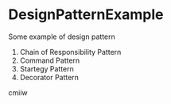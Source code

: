 # DesignPatternExample
Some example of design pattern

1. Chain of Responsibility Pattern
2. Command Pattern
3. Startegy Pattern
4. Decorator Pattern

cmiiw
